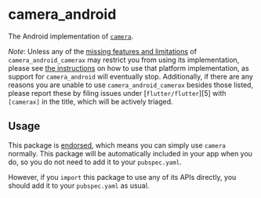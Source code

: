 # camera\_android

The Android implementation of [`camera`][1].

*Note*: Unless any of the [missing features and limitations](TODO(camsim99)) of
`camera_android_camerax` may restrict you from using its implementation, please
see [the instructions](TODO(camsim99)) on how to use that platform implementation,
as support for `camera_android` will eventually stop. Additionally, if there are
any reasons you are unable to use `camera_android_camerax` besides those listed,
please report these by filing issues under [`flutter/flutter`][5] with `[camerax]` in
the title, which will be actively triaged.

## Usage

This package is [endorsed][2], which means you can simply use `camera`
normally. This package will be automatically included in your app when you do,
so you do not need to add it to your `pubspec.yaml`.

However, if you `import` this package to use any of its APIs directly, you
should add it to your `pubspec.yaml` as usual.

[1]: https://pub.dev/packages/camera
[2]: https://flutter.dev/docs/development/packages-and-plugins/developing-packages#endorsed-federated-plugin

